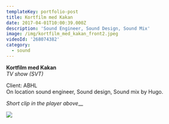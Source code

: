 ```yaml
---
templateKey: portfolio-post
title: Kortfilm med Kakan
date: 2017-04-01T10:00:39.000Z
description: 'Sound Engineer, Sound Design, Sound Mix'
image: /img/kortfilm_med_kakan_front2.jpeg
videoId: '268074382'
category:
  - sound
---
```

**Kortfilm med Kakan** \
_TV show (SVT)_

Client: ABHL\
On location sound engineer, Sound design, Sound mix by Hugo.

_Short clip in the player above___

![](/img/svt.png)
